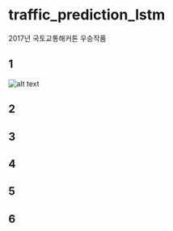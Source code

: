 # traffic_prediction_lstm
2017년 국토교통해커톤 우승작품

## 1
![alt text](https://imgur.com/c3APMhz)

## 2


## 3


## 4


## 5


## 6

